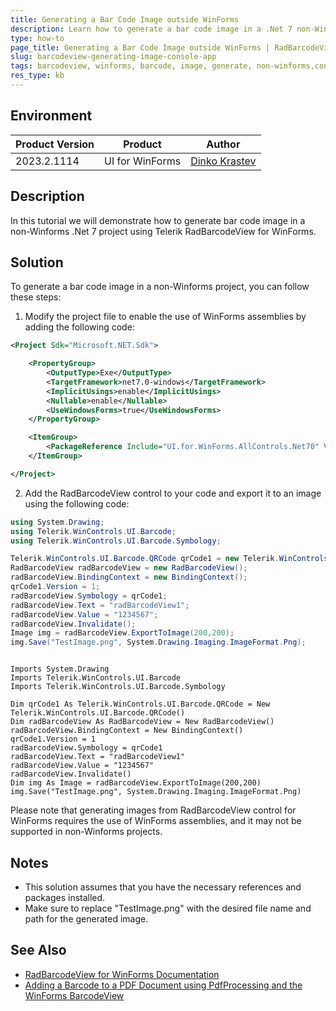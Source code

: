 ```yaml
---
title: Generating a Bar Code Image outside WinForms
description: Learn how to generate a bar code image in a .Net 7 non-Winforms project using RadBarcodeView for WinForms.
type: how-to
page_title: Generating a Bar Code Image outside WinForms | RadBarcodeView for WinForms | Telerik
slug: barcodeview-generating-image-console-app
tags: barcodeview, winforms, barcode, image, generate, non-winforms,consoleapplication
res_type: kb
---
```


## Environment
 
|Product Version|Product|Author|
|----|----|----|
|2023.2.1114|UI for WinForms|[Dinko Krastev](https://www.telerik.com/blogs/author/dinko-krastev)|

## Description

In this tutorial we will demonstrate how to generate bar code image in a non-Winforms .Net 7 project using Telerik RadBarcodeView for WinForms.

## Solution

To generate a bar code image in a non-Winforms project, you can follow these steps:

1. Modify the project file to enable the use of WinForms assemblies by adding the following code:

```xml
<Project Sdk="Microsoft.NET.Sdk">

	<PropertyGroup>
		<OutputType>Exe</OutputType>
		<TargetFramework>net7.0-windows</TargetFramework>
		<ImplicitUsings>enable</ImplicitUsings>
		<Nullable>enable</Nullable>
		<UseWindowsForms>true</UseWindowsForms>
	</PropertyGroup>

	<ItemGroup>
		<PackageReference Include="UI.for.WinForms.AllControls.Net70" Version="2023.3.1114" />
	</ItemGroup>

</Project>
```

2. Add the RadBarcodeView control to your code and export it to an image using the following code:

````C#
using System.Drawing;
using Telerik.WinControls.UI.Barcode;
using Telerik.WinControls.UI.Barcode.Symbology;

Telerik.WinControls.UI.Barcode.QRCode qrCode1 = new Telerik.WinControls.UI.Barcode.QRCode();
RadBarcodeView radBarcodeView = new RadBarcodeView();
radBarcodeView.BindingContext = new BindingContext();
qrCode1.Version = 1;
radBarcodeView.Symbology = qrCode1;
radBarcodeView.Text = "radBarcodeView1";
radBarcodeView.Value = "1234567";
radBarcodeView.Invalidate();
Image img = radBarcodeView.ExportToImage(200,200);
img.Save("TestImage.png", System.Drawing.Imaging.ImageFormat.Png);

````
````VB.NET

Imports System.Drawing
Imports Telerik.WinControls.UI.Barcode
Imports Telerik.WinControls.UI.Barcode.Symbology

Dim qrCode1 As Telerik.WinControls.UI.Barcode.QRCode = New Telerik.WinControls.UI.Barcode.QRCode()
Dim radBarcodeView As RadBarcodeView = New RadBarcodeView()
radBarcodeView.BindingContext = New BindingContext()
qrCode1.Version = 1
radBarcodeView.Symbology = qrCode1
radBarcodeView.Text = "radBarcodeView1"
radBarcodeView.Value = "1234567"
radBarcodeView.Invalidate()
Dim img As Image = radBarcodeView.ExportToImage(200,200)
img.Save("TestImage.png", System.Drawing.Imaging.ImageFormat.Png)

````


Please note that generating images from RadBarcodeView control for WinForms requires the use of WinForms assemblies, and it may not be supported in non-Winforms projects.

## Notes
- This solution assumes that you have the necessary references and packages installed.
- Make sure to replace "TestImage.png" with the desired file name and path for the generated image.

## See Also

* [RadBarcodeView for WinForms Documentation](https://docs.telerik.com/devtools/winforms/controls/barcodeview/overview)
* [Adding a Barcode to a PDF Document using PdfProcessing and the WinForms BarcodeView](https://docs.telerik.com/devtools/document-processing/knowledge-base/add-barcode-to-pdf-telerik)
